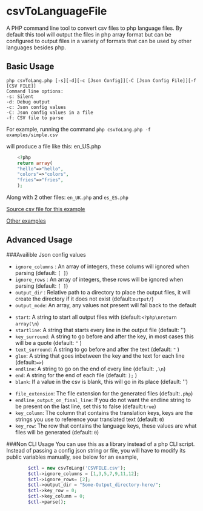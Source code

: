 csvToLanguageFile
=================

A PHP command line tool to convert csv files to php language files. By default this tool will output the files in php array format but can be configured to output files in a variety of formats that can be used by other languages besides php.

Basic Usage
-----------

    php csvToLang.php [-s][-d][-c [Json Config]][-C [Json Config File]][-f [CSV FILE]] 
    Command line options:
    -s: Silent
    -d: Debug output
    -c: Json config values 
    -C: Json config values in a file 
    -f: CSV file to parse

For example, running the command
    `php csvToLang.php -f examples/simple.csv`
    
will produce a file like this:
en_US.php
```php
    <?php
    return array(
    "hello"=>"hello",
    "colors"=>"colors",
    "fries"=>"fries",
    );
```
Along with 2 other files: `en_UK.php` and `es_ES.php`

[Source csv file for this example](examples/simple.csv)

[Other examples](examples/)

Advanced Usage
--------------


###Availible Json config values

* `ignore_columns` : An array of integers, these colums will ignored when parsing (default: `[ ]`)
* `ignore_rows` : An array of integers, these rows will be ignored when parsing (default: `[ ]`)
* `output_dir` : Relative path to a directory to place the output files, it will create the directory if it does not exist (default:`output/`)
* `output_mode`: An array, any values not present will fall back to the default
 - `start`: A string to start all output files with (default:`<?php\nreturn array(\n`)
 - `startline`: A string that starts every line in the output file (default: '')
 - `key_surround`: A string to go before and after the key, in most cases this will be a quote (default: `"` )
 - `text_surround`: A string to go before and after the text (default: `"` )
 - `glue`: A string that goes inbetween the key and the text for each line (default:`=>`)
 - `endline`: A string to go on the end of every line (default: `,\n`)
 - `end`: A string for the end of each file (default: `);` )
 - `blank`: If a value in the csv is blank, this will go in its place (default: '')
* `file_extension`: The file extension for the generated files (default:`.php`)
* `endline_output_on_final_line`: If you do not want the endline string to be present on the last line, set this to false (default:`true`)
* `key_column`: The column that contains the translation keys, keys are the strings you use to reference your translated text (default: `0`)
* `key_row`: The row that contains the language keys, these values are what files will be generated (default: `0`)


###Non CLI Usage
You can use this as a library instead of a php CLI script. Instead of passing a config json string or file, you will have to modify its public variables manually, see below for an example,

```php
        $ctl = new csvToLang('CSVFILE.csv');
        $ctl->ignore_columns = [1,3,5,7,9,11,12];
        $ctl->ignore_rows= [2];
        $ctl->output_dir = "Some-Output_directory-here/";
        $ctl->key_row = 0;
        $ctl->key_column = 0;
        $ctl->parse();
```


